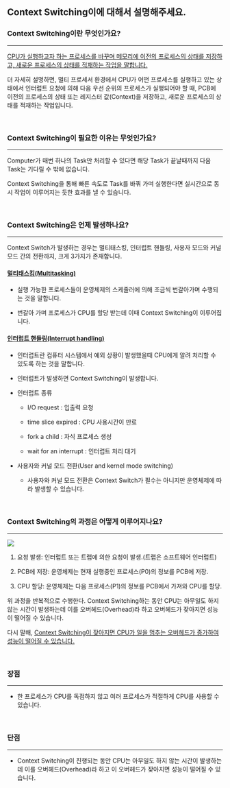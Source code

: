 ## Context Switching이에 대해서 설명해주세요.

### Context Switching이란 무엇인가요?

---
<u>
CPU가 실행하고자 하는 프로세스를 바꾸며 메모리에 이전의 프로세스의 상태를 저장하고, 새로운 프로세스의 상태를 적재하는 작업을 말합니다.
</u>

더 자세히 설명하면, 
멀티 프로세서 환경에서 CPU가 어떤 프로세스를 실행하고 있는 상태에서 
인터럽트 요청에 의해 다음 우선 순위의 프로세스가 실행되어야 할 때, 
PCB에 이전의 프로세스의 상태 또는 레지스터 값(Context)을 저장하고, 
새로운 프로세스의 상태를 적재하는 작업입니다.

<br>

### Context Switching이 필요한 이유는 무엇인가요?

---
Computer가 매번 하나의 Task만 처리할 수 있다면
해당 Task가 끝날때까지 다음 Task는 기다릴 수 밖에 없습니다.

Context Switching을 통해 빠른 속도로 Task를 바꿔 가며 실행한다면 실시간으로 동시 작업이 이루어지는 듯한 효과를 낼 수 있습니다.

<br>

### Context Switching은 언제 발생하나요?

---
Context Switch가 발생하는 경우는 멀티태스킹, 인터럽트 핸들링, 사용자 모드와 커널 모드 간의 전환까지, 크게 3가지가 존재합니다.


#### <u> 멀티태스킹(Multitasking) </u>

- 실행 가능한 프로세스들이 운영체제의 스케줄러에 의해 조금씩 번갈아가며 수행되는 것을 말합니다.

- 번갈아 가며 프로세스가 CPU를 할당 받는데 이때 Context Switching이 이루어집니다.

#### <u> 인터럽트 핸들링(Interrupt handling) </u>

- 인터럽트란 컴퓨터 시스템에서 예외 상황이 발생했을때 CPU에게 알려 처리할 수 있도록 하는 것을 말합니다.

- 인터럽트가 발생하면 Context Switching이 발생합니다.

- 인터럽트 종류

  - I/O request : 입출력 요청

  - time slice expired : CPU 사용시간이 만료

  - fork a child : 자식 프로세스 생성

  - wait for an interrupt : 인터럽트 처리 대기

- 사용자와 커널 모드 전환(User and kernel mode switching)

  - 사용자와 커널 모드 전환은 Context Switch가 필수는 아니지만 운영체제에 따라 발생할 수 있습니다.

<br>

### Context Switching의 과정은 어떻게 이루어지나요?

---
<img src="https://blog.kakaocdn.net/dn/cLs4ee/btq6zCgeEaS/eMkhgp9failtca7VYSgbkk/img.png">

1. 요청 발생: 인터럽트 또는 트랩에 의한 요청이 발생.(트랩은 소프트웨어 인터럽트)

2. PCB에 저장: 운영체제는 현재 실행중인 프로세스(P0)의 정보를 PCB에 저장.

3. CPU 할당: 운영체제는 다음 프로세스(P1)의 정보를 PCB에서 가져와 CPU를 할당.

위 과정을 반복적으로 수행한다. 
Context Switching하는 동안 CPU는 아무일도 하지않는 시간이 발생하는데 이를 오버헤드(Overhead)라 하고 오버헤드가 잦아지면 성능이 떨어질 수 있습니다.


다시 말해, <u> Context Switching이 잦아지면 CPU가 일을 멈추는 오버헤드가 증가하여 성능이 떨어질 수 있습니다. </u>

<br>

### 장점

---
- 한 프로세스가 CPU를 독점하지 않고 여러 프로세스가 적절하게 CPU를 사용할 수 있습니다.


<br>

### 단점

---
- Context Switching이 진행되는 동안 CPU는 아무일도 하지 않는 시간이 발생하는데 이를 오버헤드(Overhead)라 하고 이 오버헤드가 잦아지면 성능이 떨어질 수 있습니다.

<br>